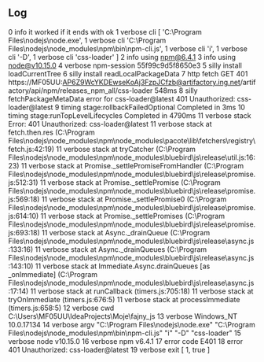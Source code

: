 ## Log

0 info it worked if it ends with ok
1 verbose cli [ 'C:\\Program Files\\nodejs\\node.exe',
1 verbose cli   'C:\\Program Files\\nodejs\\node_modules\\npm\\bin\\npm-cli.js',
1 verbose cli   'i',
1 verbose cli   '-D',
1 verbose cli   'css-loader' ]
2 info using npm@6.4.1
3 info using node@v10.15.0
4 verbose npm-session 55f99c9d5f8650e3
5 silly install loadCurrentTree
6 silly install readLocalPackageData
7 http fetch GET 401 https://MF05UU:AP6Z9WcYKDEwseKoAj3FzpJCfzb@artifactory.ing.net/artifactory/api/npm/releases_npm_all/css-loader 548ms
8 silly fetchPackageMetaData error for css-loader@latest 401 Unauthorized: css-loader@latest
9 timing stage:rollbackFailedOptional Completed in 3ms
10 timing stage:runTopLevelLifecycles Completed in 4790ms
11 verbose stack Error: 401 Unauthorized: css-loader@latest
11 verbose stack     at fetch.then.res (C:\Program Files\nodejs\node_modules\npm\node_modules\pacote\lib\fetchers\registry\fetch.js:42:19)
11 verbose stack     at tryCatcher (C:\Program Files\nodejs\node_modules\npm\node_modules\bluebird\js\release\util.js:16:23)
11 verbose stack     at Promise._settlePromiseFromHandler (C:\Program Files\nodejs\node_modules\npm\node_modules\bluebird\js\release\promise.js:512:31)
11 verbose stack     at Promise._settlePromise (C:\Program Files\nodejs\node_modules\npm\node_modules\bluebird\js\release\promise.js:569:18)
11 verbose stack     at Promise._settlePromise0 (C:\Program Files\nodejs\node_modules\npm\node_modules\bluebird\js\release\promise.js:614:10)
11 verbose stack     at Promise._settlePromises (C:\Program Files\nodejs\node_modules\npm\node_modules\bluebird\js\release\promise.js:693:18)
11 verbose stack     at Async._drainQueue (C:\Program Files\nodejs\node_modules\npm\node_modules\bluebird\js\release\async.js:133:16)
11 verbose stack     at Async._drainQueues (C:\Program Files\nodejs\node_modules\npm\node_modules\bluebird\js\release\async.js:143:10)
11 verbose stack     at Immediate.Async.drainQueues [as _onImmediate] (C:\Program Files\nodejs\node_modules\npm\node_modules\bluebird\js\release\async.js:17:14)
11 verbose stack     at runCallback (timers.js:705:18)
11 verbose stack     at tryOnImmediate (timers.js:676:5)
11 verbose stack     at processImmediate (timers.js:658:5)
12 verbose cwd C:\Users\MF05UU\IdeaProjects\Moje\fajny_js
13 verbose Windows_NT 10.0.17134
14 verbose argv "C:\\Program Files\\nodejs\\node.exe" "C:\\Program Files\\nodejs\\node_modules\\npm\\bin\\npm-cli.js" "i" "-D" "css-loader"
15 verbose node v10.15.0
16 verbose npm  v6.4.1
17 error code E401
18 error 401 Unauthorized: css-loader@latest
19 verbose exit [ 1, true ]

